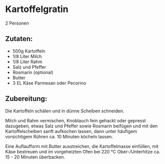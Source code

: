 Kartoffelgratin
================

2 Personen

Zutaten:
---------------
 * 500g Kartoffeln
 * 1/8 Liter Milch
 * 1/8 Liter Rahm
 * Salz und Pfeffer
 * Rosmarin (optional)
 * Butter
 * 3 EL Käse Parmesan oder Pecorino


Zubereitung:
------------------

Die Kartoffeln schälen und in dünne Scheiben schneiden.

Milch und Rahm vermischen, Knoblauch fein gehackt oder gepresst dazugeben, etwas Salz und Pfeffer sowie Rosmarin beifügen und mit den Kartoffelscheiben sanft aufkochen lassen, dann unter häufigem vorsichtigem Rühren ca. 10 Minuten köcheln lassen.

Eine Auflaufform mit Butter ausstreichen, die Kartoffelmasse einfüllen, mit Käse bestreuen und im vorgeheizten Ofen bei 220 °C Ober-/Unterhitze ca. 15 - 20 Minuten überbacken.
